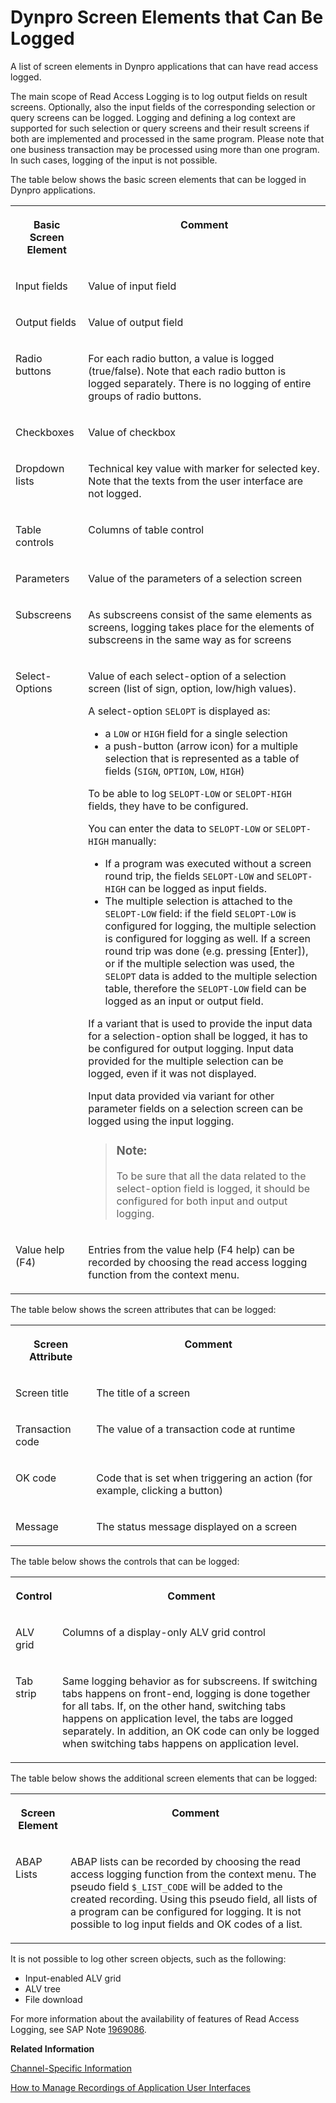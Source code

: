 <!-- loioe9ea22491efb46b5ac36fbd75b02478f -->

# Dynpro Screen Elements that Can Be Logged

A list of screen elements in Dynpro applications that can have read access logged.

The main scope of Read Access Logging is to log output fields on result screens. Optionally, also the input fields of the corresponding selection or query screens can be logged. Logging and defining a log context are supported for such selection or query screens and their result screens if both are implemented and processed in the same program. Please note that one business transaction may be processed using more than one program. In such cases, logging of the input is not possible.

The table below shows the basic screen elements that can be logged in Dynpro applications.


<table>
<tr>
<th valign="top">

Basic Screen Element

</th>
<th valign="top">

Comment

</th>
</tr>
<tr>
<td valign="top">

Input fields

</td>
<td valign="top">

Value of input field

</td>
</tr>
<tr>
<td valign="top">

Output fields

</td>
<td valign="top">

Value of output field

</td>
</tr>
<tr>
<td valign="top">

Radio buttons

</td>
<td valign="top">

For each radio button, a value is logged \(true/false\). Note that each radio button is logged separately. There is no logging of entire groups of radio buttons.

</td>
</tr>
<tr>
<td valign="top">

Checkboxes

</td>
<td valign="top">

Value of checkbox

</td>
</tr>
<tr>
<td valign="top">

Dropdown lists

</td>
<td valign="top">

Technical key value with marker for selected key. Note that the texts from the user interface are not logged.

</td>
</tr>
<tr>
<td valign="top">

Table controls

</td>
<td valign="top">

Columns of table control

</td>
</tr>
<tr>
<td valign="top">

Parameters

</td>
<td valign="top">

Value of the parameters of a selection screen

</td>
</tr>
<tr>
<td valign="top">

Subscreens

</td>
<td valign="top">

As subscreens consist of the same elements as screens, logging takes place for the elements of subscreens in the same way as for screens

</td>
</tr>
<tr>
<td valign="top">

Select-Options

</td>
<td valign="top">

Value of each select-option of a selection screen \(list of sign, option, low/high values\).

A select-option `SELOPT` is displayed as:

-   a `LOW` or `HIGH` field for a single selection
-   a push-button \(arrow icon\) for a multiple selection that is represented as a table of fields \(`SIGN`, `OPTION`, `LOW`, `HIGH`\)

To be able to log `SELOPT-LOW` or `SELOPT-HIGH` fields, they have to be configured.

You can enter the data to `SELOPT-LOW` or `SELOPT-HIGH` manually:

-   If a program was executed without a screen round trip, the fields `SELOPT-LOW` and `SELOPT-HIGH` can be logged as input fields.
-   The multiple selection is attached to the `SELOPT-LOW` field: if the field `SELOPT-LOW` is configured for logging, the multiple selection is configured for logging as well. If a screen round trip was done \(e.g. pressing [Enter\]\), or if the multiple selection was used, the `SELOPT` data is added to the multiple selection table, therefore the `SELOPT-LOW` field can be logged as an input or output field.

If a variant that is used to provide the input data for a selection-option shall be logged, it has to be configured for output logging. Input data provided for the multiple selection can be logged, even if it was not displayed.

Input data provided via variant for other parameter fields on a selection screen can be logged using the input logging.

> ### Note:  
> To be sure that all the data related to the select-option field is logged, it should be configured for both input and output logging.



</td>
</tr>
<tr>
<td valign="top">

Value help \(F4\)

</td>
<td valign="top">

Entries from the value help \(F4 help\) can be recorded by choosing the read access logging function from the context menu.

</td>
</tr>
</table>

The table below shows the screen attributes that can be logged:


<table>
<tr>
<th valign="top">

Screen Attribute

</th>
<th valign="top">

Comment

</th>
</tr>
<tr>
<td valign="top">

Screen title

</td>
<td valign="top">

The title of a screen

</td>
</tr>
<tr>
<td valign="top">

Transaction code

</td>
<td valign="top">

The value of a transaction code at runtime

</td>
</tr>
<tr>
<td valign="top">

OK code

</td>
<td valign="top">

Code that is set when triggering an action \(for example, clicking a button\)

</td>
</tr>
<tr>
<td valign="top">

Message

</td>
<td valign="top">

The status message displayed on a screen

</td>
</tr>
</table>

The table below shows the controls that can be logged:


<table>
<tr>
<th valign="top">

Control

</th>
<th valign="top">

Comment

</th>
</tr>
<tr>
<td valign="top">

ALV grid

</td>
<td valign="top">

Columns of a display-only ALV grid control

</td>
</tr>
<tr>
<td valign="top">

Tab strip

</td>
<td valign="top">

Same logging behavior as for subscreens. If switching tabs happens on front-end, logging is done together for all tabs. If, on the other hand, switching tabs happens on application level, the tabs are logged separately. In addition, an OK code can only be logged when switching tabs happens on application level.

</td>
</tr>
</table>

The table below shows the additional screen elements that can be logged:


<table>
<tr>
<th valign="top">

Screen Element

</th>
<th valign="top">

Comment

</th>
</tr>
<tr>
<td valign="top">

ABAP Lists

</td>
<td valign="top">

ABAP lists can be recorded by choosing the read access logging function from the context menu. The pseudo field `$_LIST_CODE` will be added to the created recording. Using this pseudo field, all lists of a program can be configured for logging. It is not possible to log input fields and OK codes of a list.

</td>
</tr>
</table>

It is not possible to log other screen objects, such as the following:

-   Input-enabled ALV grid
-   ALV tree
-   File download

For more information about the availability of features of Read Access Logging, see SAP Note [1969086](https://me.sap.com/notes/1969086).

**Related Information**  


[Channel-Specific Information](channel-specific-information-24c7399.md "The Read Access Logging framework handles the channels generically, but each channel configuration is specific.")

[How to Manage Recordings of Application User Interfaces](how-to-manage-recordings-of-application-user-interfaces-ae187d4.md "To use Read Access Logging with user interface technologies like Web Dynpro and Dynpro, you first identify the log-relevant fields. Read Access Logging provides a user interface recorder to identify those fields.")

